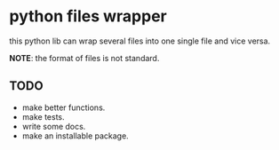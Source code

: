 # python files wrapper

this python lib can wrap several files into one single file and vice versa.

__NOTE__: the format of files is not standard.

## TODO

- make better functions.
- make tests.
- write some docs.
- make an installable package.
